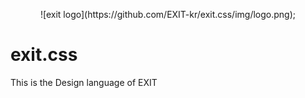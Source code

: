 <p style="text-align:center">
  ![exit logo](https://github.com/EXIT-kr/exit.css/img/logo.png);
</p>

# exit.css
This is the Design language of EXIT
